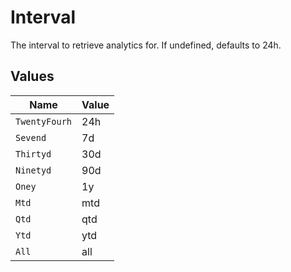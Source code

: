 # Interval

The interval to retrieve analytics for. If undefined, defaults to 24h.


## Values

| Name          | Value         |
| ------------- | ------------- |
| `TwentyFourh` | 24h           |
| `Sevend`      | 7d            |
| `Thirtyd`     | 30d           |
| `Ninetyd`     | 90d           |
| `Oney`        | 1y            |
| `Mtd`         | mtd           |
| `Qtd`         | qtd           |
| `Ytd`         | ytd           |
| `All`         | all           |